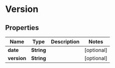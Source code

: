 

# Version


## Properties

Name | Type | Description | Notes
------------ | ------------- | ------------- | -------------
**date** | **String** |  |  [optional]
**version** | **String** |  |  [optional]



